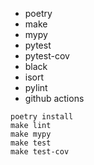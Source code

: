 - poetry
- make
- mypy
- pytest
- pytest-cov
- black
- isort
- pylint
- github actions

```
poetry install
make lint
make mypy
make test
make test-cov
```

